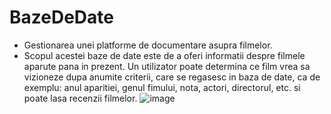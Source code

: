 # BazeDeDate
- Gestionarea unei platforme de documentare asupra filmelor.
- Scopul acestei baze de date este de a oferi informatii despre filmele aparute pana in prezent. Un utilizator poate determina ce film vrea sa vizioneze dupa anumite criterii, care se regasesc in baza de date, ca de exemplu: anul aparitiei, genul fimului, nota, actori, directorul, etc. si poate lasa recenzii filmelor. 
![image](https://user-images.githubusercontent.com/84518155/119218120-63d44700-bae7-11eb-9cf4-661836d474d6.png)

